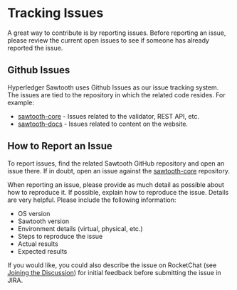 <!--
 Copyright (c) 2015-2017, Intel Corporation.
 Copyright (c) 2020, Walmart Inc.
 Copyright 2022 Cargill Incorporated
 Licensed under Creative Commons Attribution 4.0 International License
 https://creativecommons.org/licenses/by/4.0/
-->

# Tracking Issues

A great way to contribute is by reporting issues. Before reporting an issue,
please review the current open issues to see if someone has already reported
the issue.

## Github Issues

Hyperledger Sawtooth uses Github Issues as our issue tracking system. The
issues are tied to the repository in which the related code resides. For
example:

* [sawtooth-core](https://github.com/hyperledger/sawtooth-core/issues) - Issues
    related to the validator, REST API, etc.
* [sawtooth-docs](https://github.com/hyperledger/sawtooth-docs/issues) - Issues
    related to content on the website.

## How to Report an Issue

To report issues, find the related Sawtooth GitHub repository and open an issue
there.  If in doubt, open an issue against the
[sawtooth-core](https://github.com/hyperledger/sawtooth-core/issues)
repository.

When reporting an issue, please provide as much detail as possible about how
to reproduce it. If possible, explain how to reproduce the issue.
Details are very helpful. Please include the following information:

* OS version
* Sawtooth version
* Environment details (virtual, physical, etc.)
* Steps to reproduce the issue
* Actual results
* Expected results

If you would like, you could also describe the issue on RocketChat
(see [Joining the Discussion](./join_the_discussion.html))
for initial feedback before submitting the issue in JIRA.
